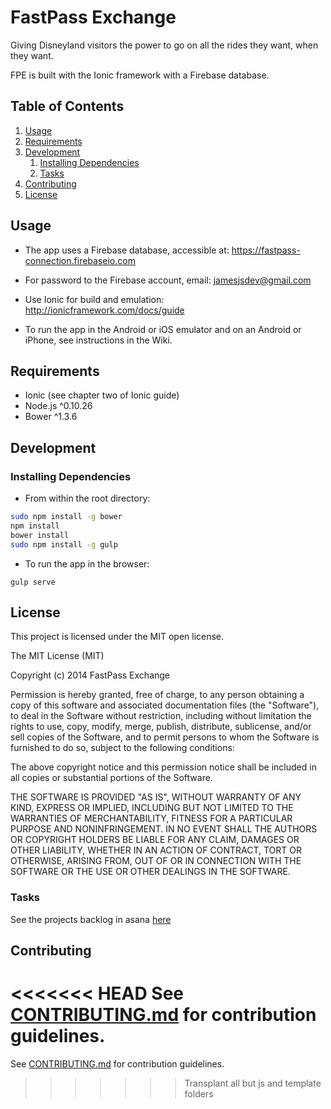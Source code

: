 # FastPass Exchange

Giving Disneyland visitors the power to go on all the rides they want, when they want.

FPE is built with the Ionic framework with a Firebase database.

## Table of Contents

1. [Usage](#Usage)
1. [Requirements](#requirements)
1. [Development](#development)
    1. [Installing Dependencies](#installing-dependencies)
    1. [Tasks](#tasks)
1. [Contributing](#contributing)
1. [License](#license)

## Usage

- The app uses a Firebase database, accessible at: https://fastpass-connection.firebaseio.com
- For password to the Firebase account, email: jamesjsdev@gmail.com

- Use Ionic for build and emulation:
http://ionicframework.com/docs/guide

- To run the app in the Android or iOS emulator and on an Android or iPhone, see instructions in the Wiki.

## Requirements

- Ionic (see chapter two of Ionic guide)
- Node.js ^0.10.26
- Bower ^1.3.6

## Development


### Installing Dependencies

- From within the root directory:

```sh
sudo npm install -g bower
npm install
bower install
sudo npm install -g gulp
```
- To run the app in the browser:
```
gulp serve
```

## License

This project is licensed under the MIT open license.

The MIT License (MIT)

Copyright (c) 2014 FastPass Exchange

Permission is hereby granted, free of charge, to any person obtaining a copy
of this software and associated documentation files (the "Software"), to deal
in the Software without restriction, including without limitation the rights
to use, copy, modify, merge, publish, distribute, sublicense, and/or sell
copies of the Software, and to permit persons to whom the Software is
furnished to do so, subject to the following conditions:

The above copyright notice and this permission notice shall be included in
all copies or substantial portions of the Software.

THE SOFTWARE IS PROVIDED "AS IS", WITHOUT WARRANTY OF ANY KIND, EXPRESS OR
IMPLIED, INCLUDING BUT NOT LIMITED TO THE WARRANTIES OF MERCHANTABILITY,
FITNESS FOR A PARTICULAR PURPOSE AND NONINFRINGEMENT. IN NO EVENT SHALL THE
AUTHORS OR COPYRIGHT HOLDERS BE LIABLE FOR ANY CLAIM, DAMAGES OR OTHER
LIABILITY, WHETHER IN AN ACTION OF CONTRACT, TORT OR OTHERWISE, ARISING FROM,
OUT OF OR IN CONNECTION WITH THE SOFTWARE OR THE USE OR OTHER DEALINGS IN
THE SOFTWARE.



### Tasks

See the projects backlog in asana [here](https://app.asana.com/0/14550132432706/14550132432706)

## Contributing

<<<<<<< HEAD
See [CONTRIBUTING.md](CONTRIBUTING.md) for contribution guidelines.
=======
See [CONTRIBUTING.md](CONTRIBUTING.md) for contribution guidelines.
>>>>>>> Transplant all but js and template folders

